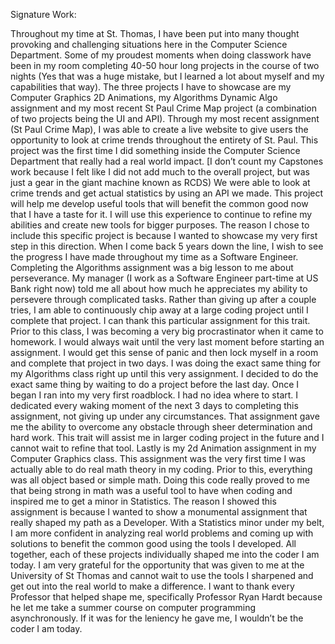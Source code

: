 Signature Work:


Throughout my time at St. Thomas, I have been put into many thought provoking and challenging situations here in the Computer Science Department. Some of my proudest moments when doing classwork have been in my room completing 40-50 hour long projects in the course of two nights (Yes that was a huge mistake, but I learned a lot about myself and my capabilities that way). The three projects I have to showcase are my Computer Graphics 2D Animations, my Algorithms Dynamic Algo assignment and my most recent St Paul Crime Map project (a combination of two projects being the UI and API). 
Through my most recent assignment (St Paul Crime Map), I was able to create a live website to give users the opportunity to look at crime trends throughout the entirety of St. Paul. This project was the first time I did something inside the Computer Science Department that really had a real world impact. [I don’t count my Capstones work because I felt like I did not add much to the overall project, but was just a gear in the giant machine known as RCDS) We were able to look at crime trends and get actual statistics by using an API we made. This project will help me develop useful tools that will benefit the common good now that I have a taste for it. I will use this experience to continue to refine my abilities and create new tools for bigger purposes. The reason I chose to include this specific project is because I wanted to showcase my very first step in this direction. When I come back 5 years down the line, I wish to see the progress I have made throughout my time as a Software Engineer.
Completing the Algorithms assignment was a big lesson to me about perseverance. My manager (I work as a Software Engineer part-time at US Bank right now) told me all about how much he appreciates my ability to persevere through complicated tasks. Rather than giving up after a couple tries, I am able to continuously chip away at a large coding project until I complete that project. I can thank this particular assignment for this trait. Prior to this class, I was becoming a very big procrastinator when it came to homework. I would always wait until the very last moment before starting an assignment. I would get this sense of panic and then lock myself in a room and complete that project in two days. I was doing the exact same thing for my Algorithms class right up until this very assignment. I decided to do the exact same thing by waiting to do a project before the last day. Once I began I ran into my very first roadblock. I had no idea where to start. I dedicated every waking moment of the next 3 days to completing this assignment, not giving up under any circumstances. That assignment gave me the ability to overcome any obstacle through sheer determination and hard work. This trait will assist me in larger coding project in the future and I cannot wait to refine that tool.
Lastly is my 2d Animation assignment in my Computer Graphics class. This assignment was the very first time I was actually able to do real math theory in my coding. Prior to this, everything was all object based or simple math. Doing this code really proved to me that being strong in math was a useful tool to have when coding and inspired me to get a minor in Statistics. The reason I showed this assignment is because I wanted to show a monumental assignment that really shaped my path as a Developer. With a Statistics minor under my belt, I am more confident in analyzing real world problems and coming up with solutions to benefit the common good using the tools I developed.
All together, each of these projects individually shaped me into the coder I am today. I am very grateful for the opportunity that was given to me at the University of St Thomas and cannot wait to use the tools I sharpened and get out into the real world to make a difference. I want to thank every Professor that helped shape me, specifically Professor Ryan Hardt because he let me take a summer course on computer programming asynchronously. If it was for the leniency he gave me, I wouldn’t be the coder I am today. 
